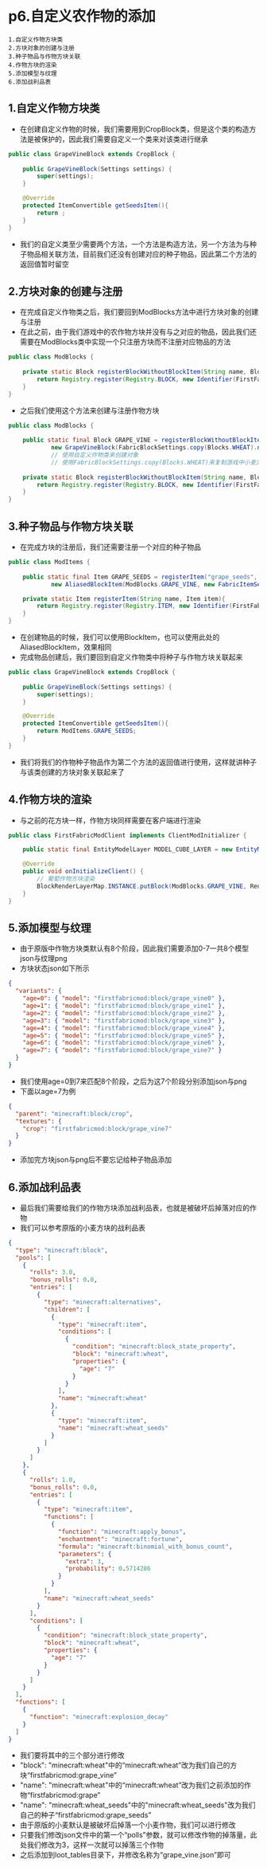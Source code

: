 # p6.自定义农作物的添加

    1.自定义作物方块类
    2.方块对象的创建与注册
    3.种子物品与作物方块关联
    4.作物方块的渲染
    5.添加模型与纹理
    6.添加战利品表

## 1.自定义作物方块类
- 在创建自定义作物的时候，我们需要用到CropBlock类，但是这个类的构造方法是被保护的，因此我们需要自定义一个类来对该类进行继承
```java
public class GrapeVineBlock extends CropBlock {
    
    public GrapeVineBlock(Settings settings) {
        super(settings);
    }

    @Override
    protected ItemConvertible getSeedsItem(){
        return ;
    }
}
```
- 我们的自定义类至少需要两个方法，一个方法是构造方法，另一个方法为与种子物品相关联方法，目前我们还没有创建对应的种子物品，因此第二个方法的返回值暂时留空


## 2.方块对象的创建与注册
- 在完成自定义作物类之后，我们要回到ModBlocks方法中进行方块对象的创建与注册
- 在此之前，由于我们游戏中的农作物方块并没有与之对应的物品，因此我们还需要在ModBlocks类中实现一个只注册方块而不注册对应物品的方法
```java
public class ModBlocks {
    
    private static Block registerBlockWithoutBlockItem(String name, Block block){ // 一个同时不会进行物品注册的类
        return Registry.register(Registry.BLOCK, new Identifier(FirstFabricMod.MOD_ID, name), block);
    }
}
```
- 之后我们使用这个方法来创建与注册作物方块
```java
public class ModBlocks {
    
    public static final Block GRAPE_VINE = registerBlockWithoutBlockItem("grape_vine",
            new GrapeVineBlock(FabricBlockSettings.copy(Blocks.WHEAT).nonOpaque()));
            // 使用自定义作物类来创建对象
            // 使用FabricBlockSettings.copy(Blocks.WHEAT)来复制游戏中小麦方块的设置
    
    private static Block registerBlockWithoutBlockItem(String name, Block block){ // 一个同时不会进行物品注册的类
        return Registry.register(Registry.BLOCK, new Identifier(FirstFabricMod.MOD_ID, name), block);
    }
}
```


## 3.种子物品与作物方块关联
- 在完成方块的注册后，我们还需要注册一个对应的种子物品
```java
public class ModItems {
    
    public static final Item GRAPE_SEEDS = registerItem("grape_seeds",
            new AliasedBlockItem(ModBlocks.GRAPE_VINE, new FabricItemSettings().group(ModItemGroup.LOSTsMOD)));

    private static Item registerItem(String name, Item item){
        return Registry.register(Registry.ITEM, new Identifier(FirstFabricMod.MOD_ID, name), item);
    }
}
```
- 在创建物品的时候，我们可以使用BlockItem，也可以使用此处的AliasedBlockItem，效果相同
- 完成物品创建后，我们要回到自定义作物类中将种子与作物方块关联起来
```java
public class GrapeVineBlock extends CropBlock {
    
    public GrapeVineBlock(Settings settings) {
        super(settings);
    }

    @Override
    protected ItemConvertible getSeedsItem(){
        return ModItems.GRAPE_SEEDS;
    }
}
```
- 我们将我们的作物种子物品作为第二个方法的返回值进行使用，这样就讲种子与该类创建的方块对象关联起来了


##  4.作物方块的渲染
- 与之前的花方块一样，作物方块同样需要在客户端进行渲染
```java
public class FirstFabricModClient implements ClientModInitializer {

    public static final EntityModelLayer MODEL_CUBE_LAYER = new EntityModelLayer(new Identifier(MOD_ID,"cube"),"main");

    @Override
    public void onInitializeClient() {
        // 葡萄作物方块渲染
        BlockRenderLayerMap.INSTANCE.putBlock(ModBlocks.GRAPE_VINE, RenderLayer.getCutout());
    }
}
```


## 5.添加模型与纹理
- 由于原版中作物方块类默认有8个阶段，因此我们需要添加0-7一共8个模型json与纹理png
- 方块状态json如下所示
```json
{
  "variants": {
    "age=0": { "model": "firstfabricmod:block/grape_vine0" },
    "age=1": { "model": "firstfabricmod:block/grape_vine1" },
    "age=2": { "model": "firstfabricmod:block/grape_vine2" },
    "age=3": { "model": "firstfabricmod:block/grape_vine3" },
    "age=4": { "model": "firstfabricmod:block/grape_vine4" },
    "age=5": { "model": "firstfabricmod:block/grape_vine5" },
    "age=6": { "model": "firstfabricmod:block/grape_vine6" },
    "age=7": { "model": "firstfabricmod:block/grape_vine7" }
  }
}
```
- 我们使用age=0到7来匹配8个阶段，之后为这7个阶段分别添加json与png
- 下面以age=7为例
```json
{
  "parent": "minecraft:block/crop",
  "textures": {
    "crop": "firstfabricmod:block/grape_vine7"
  }
}
```
- 添加完方块json与png后不要忘记给种子物品添加


## 6.添加战利品表
- 最后我们需要给我们的作物方块添加战利品表，也就是被破坏后掉落对应的作物
- 我们可以参考原版的小麦方块的战利品表
```json
{
  "type": "minecraft:block",
  "pools": [
    {
      "rolls": 3.0,
      "bonus_rolls": 0.0,
      "entries": [
        {
          "type": "minecraft:alternatives",
          "children": [
            {
              "type": "minecraft:item",
              "conditions": [
                {
                  "condition": "minecraft:block_state_property",
                  "block": "minecraft:wheat",
                  "properties": {
                    "age": "7"
                  }
                }
              ],
              "name": "minecraft:wheat"
            },
            {
              "type": "minecraft:item",
              "name": "minecraft:wheat_seeds"
            }
          ]
        }
      ]
    },
    {
      "rolls": 1.0,
      "bonus_rolls": 0.0,
      "entries": [
        {
          "type": "minecraft:item",
          "functions": [
            {
              "function": "minecraft:apply_bonus",
              "enchantment": "minecraft:fortune",
              "formula": "minecraft:binomial_with_bonus_count",
              "parameters": {
                "extra": 3,
                "probability": 0.5714286
              }
            }
          ],
          "name": "minecraft:wheat_seeds"
        }
      ],
      "conditions": [
        {
          "condition": "minecraft:block_state_property",
          "block": "minecraft:wheat",
          "properties": {
            "age": "7"
          }
        }
      ]
    }
  ],
  "functions": [
    {
      "function": "minecraft:explosion_decay"
    }
  ]
}
```
- 我们要将其中的三个部分进行修改
- "block": "minecraft:wheat"中的“minecraft:wheat”改为我们自己的方块“firstfabricmod:grape_vine”
- "name": "minecraft:wheat"中的“minecraft:wheat”改为我们之前添加的作物“firstfabricmod:grape”
- "name": "minecraft:wheat_seeds"中的"minecraft:wheat_seeds"改为我们自己的种子“firstfabricmod:grape_seeds”
- 由于原版的小麦默认是被破坏后掉落一个小麦作物，我们可以进行修改
- 只要我们修改json文件中的第一个“polls”参数，就可以修改作物的掉落量，此处我们修改为3，这样一次就可以掉落三个作物
- 之后添加到loot_tables目录下，并修改名称为“grape_vine.json”即可
